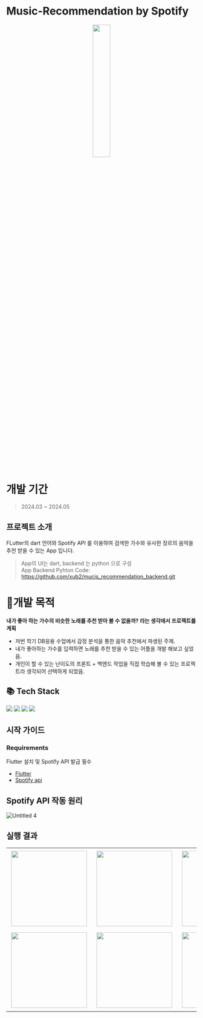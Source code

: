 # Music-Recommendation by Spotify
<p align="center">
<img src = "https://github.com/xub2/music_recommender/assets/104479096/cb8d4084-5214-4135-bc61-e52e74424d8b" width="30%" height="30%">
</p>

# 개발 기간
> 2024.03 ~ 2024.05


## 프로젝트 소개

FLutter의 dart 언어와 Spotify API 를 이용하여 검색한 가수와 유사한 장르의 음악을 추천 받을 수 있는 App 입니다.

> App의 UI는 dart, backend 는 python 으로 구성  
> App Backend Pyhton Code: https://github.com/xub2/mucis_recommendation_backend.git 

# 🤔개발 목적

**내가 좋아 하는 가수의 비슷한 노래를 추천 받아 볼 수 없을까? 라는 생각에서 프로젝트를 계획**

- 저번 학기 DB응용 수업에서 감정 분석을 통한 음악 추천에서 파생된 주제.
- 내가 좋아하는 가수를 입력하면 노래를 추천 받을 수 있는 어플을 개발 해보고 싶었음.
- 개인이 할 수 있는 난이도의 프론트 + 백엔드 작업을 직접 학습해 볼 수 있는 프로젝트라 생각되어 선택하게 되었음.

## 📚 Tech Stack

<img src="https://img.shields.io/badge/dart-3578E5?style=for-the-badge&logo=dart&logoColor=white"/> <img src="https://img.shields.io/badge/python-3178C6?style=for-the-badge&logo=python&logoColor=white"/> <img src="https://img.shields.io/badge/Flutter-06B6D4?style=for-the-badge&logo=Flutter&logoColor=white"/> <img src="https://img.shields.io/badge/postman-ec6017?style=for-the-badge&logo=postman&logoColor=white"/>




## 시작 가이드
### Requirements
Flutter 설치 및 Spotify API 발급 필수

- [Flutter](https://docs.flutter.dev/)
- [Spotify api](https://developer.spotify.com/)

## Spotify API 작동 원리
![Untitled 4](https://github.com/xub2/music_recommender/assets/104479096/e896c6cf-78e9-48e2-a310-e977e5b1f0ad)

## 실행 결과
<table>
  <tr>
    <td><img src="https://github.com/xub2/music_recommender/assets/104479096/81f0b1bd-a515-4a78-8649-dc139c86c4d5" width="200" style="margin: 5px;"></td>
    <td><img src="https://github.com/xub2/music_recommender/assets/104479096/100bb2d6-9815-4665-bdcc-87f87590ad00" width="200" style="margin: 5px;"></td>
    <td><img src="https://github.com/xub2/music_recommender/assets/104479096/012894f5-cc3e-432f-86a1-a153f2b136d2" width="200" style="margin: 5px;"></td>
    
  </tr>
  <tr>
    <td><img src="https://github.com/xub2/music_recommender/assets/104479096/8f4739fe-c7b1-4b65-bbcc-bae03f4d9738" width="200" style="margin: 5px;"></td>
    <td><img src="https://github.com/xub2/music_recommender/assets/104479096/e8cda8cc-aa72-4761-a725-d77934d6a466" width="200" style="margin: 5px;"></td>
    <td><img src="https://github.com/xub2/music_recommender/assets/104479096/8fc74f8a-0581-4ebb-b42f-e314c958a81a" width="200" style="margin: 5px;"></td>
  </tr>
</table>







